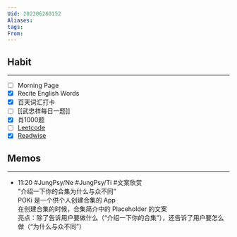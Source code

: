 ```yaml
---
Uid: 202306260152
Aliases: 
tags: 
From: 
---
```

## Habit
---
- [ ] Morning Page
- [x] Recite English Words
- [x] 百天词汇打卡
- [ ] [[武忠祥每日一题]] 
- [x] 肖1000题
- [ ] [Leetcode](https://leetcode.cn/problemset/all/)
- [x] [Readwise](https://readwise.io/dailyreview)

## Memos
---
- 11:20 #JungPsy/Ne #JungPsy/Ti #文案欣赏<br>"介绍一下你的合集为什么与众不同”<br>POKi 是一个供个人创建合集的 App<br>在创建合集的时候，合集简介中的 Placeholder 的文案<br>亮点：除了告诉用户要做什么（“介绍一下你的合集”），还告诉了用户要怎么做（“为什么与众不同”）